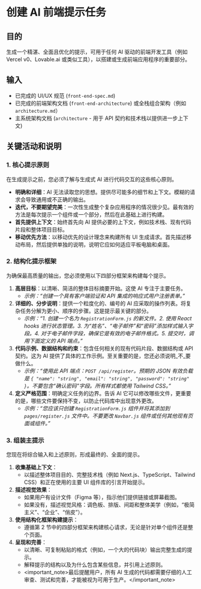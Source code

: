 # 创建 AI 前端提示任务

## 目的

生成一个精湛、全面且优化的提示，可用于任何 AI 驱动的前端开发工具（例如 Vercel v0、Lovable.ai 或类似工具），以搭建或生成前端应用程序的重要部分。

## 输入

- 已完成的 UI/UX 规范 (`front-end-spec.md`)
- 已完成的前端架构文档 (`front-end-architecture`) 或全栈组合架构（例如 `architecture.md`）
- 主系统架构文档 (`architecture` - 用于 API 契约和技术栈以提供进一步上下文)

## 关键活动和说明

### 1. 核心提示原则

在生成提示之前，您必须了解与生成式 AI 进行代码交互的这些核心原则。

- **明确和详细**：AI 无法读取您的思想。提供尽可能多的细节和上下文。模糊的请求会导致通用或不正确的输出。
- **迭代，不要期望完美**：一次性生成整个复杂应用程序的情况很少见。最有效的方法是每次提示一个组件或一个部分，然后在此基础上进行构建。
- **首先提供上下文**：始终首先向 AI 提供必要的上下文，例如技术栈、现有代码片段和整体项目目标。
- **移动优先方法**：以移动优先的设计理念来构建所有 UI 生成请求。首先描述移动布局，然后提供单独的说明，说明它应如何适应平板电脑和桌面。

### 2. 结构化提示框架

为确保最高质量的输出，您必须使用以下四部分框架来构建每个提示。

1. **高层目标**：以清晰、简洁的整体目标摘要开始。这使 AI 专注于主要任务。
   - _示例：“创建一个具有客户端验证和 API 集成的响应式用户注册表单。”_
2. **详细的、分步说明**：提供一个粒度化的、编号的 AI 应采取的操作列表。将复杂任务分解为更小、顺序的步骤。这是提示最关键的部分。
   - _示例：“1. 创建一个名为 `RegistrationForm.js` 的新文件。2. 使用 React hooks 进行状态管理。3. 为“姓名”、“电子邮件”和“密码”添加样式输入字段。4. 对于电子邮件字段，确保它是有效的电子邮件格式。5. 提交时，调用下面定义的 API 端点。”_
3. **代码示例、数据结构和约束**：包含任何相关的现有代码片段、数据结构或 API 契约。这为 AI 提供了具体的工作示例。至关重要的是，您还必须说明_不_要做什么。
   - _示例：“使用此 API 端点：`POST /api/register`。预期的 JSON 有效负载是 `{ "name": "string", "email": "string", "password": "string" }`。不要包含“确认密码”字段。所有样式都使用 Tailwind CSS。”_
4. **定义严格范围**：明确定义任务的边界。告诉 AI 它可以修改哪些文件，更重要的是，哪些文件要保持不变，以防止代码库中出现意外更改。
   - _示例：“您应该只创建 `RegistrationForm.js` 组件并将其添加到 `pages/register.js` 文件中。不要更改 `Navbar.js` 组件或任何其他现有页面或组件。”_

### 3. 组装主提示

您现在将综合输入和上述原则，形成最终的、全面的提示。

1. **收集基础上下文**：
   - 以描述整体项目目的、完整技术栈（例如 Next.js、TypeScript、Tailwind CSS）和正在使用的主要 UI 组件库的引言开始提示。
2. **描述视觉效果**：
   - 如果用户有设计文件（Figma 等），指示他们提供链接或屏幕截图。
   - 如果没有，描述视觉风格：调色板、排版、间距和整体美学（例如，“极简主义”、“企业”、“俏皮”）。
3. **使用结构化框架构建提示**：
   - 遵循第 2 节中的四部分框架来构建核心请求，无论是针对单个组件还是整个页面。
4. **呈现和完善**：
   - 以清晰、可复制粘贴的格式（例如，一个大的代码块）输出完整生成的提示。
   - 解释提示的结构以及为什么包含某些信息，并引用上述原则。
   - <important_note>最后提醒用户，所有 AI 生成的代码都需要仔细的人工审查、测试和完善，才能被视为可用于生产。</important_note>
